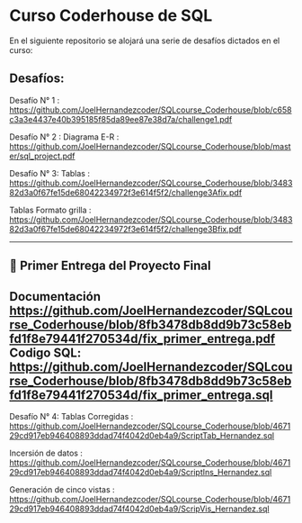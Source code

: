 # Curso Coderhouse de SQL

En el siguiente repositorio se alojará una serie de desafíos dictados en el curso:

## Desafíos:

Desafío N° 1 : https://github.com/JoelHernandezcoder/SQLcourse_Coderhouse/blob/c658c3a3e4437e40b395185f85da89ee87e38d7a/challenge1.pdf

Desafío N° 2 : Diagrama E-R : https://github.com/JoelHernandezcoder/SQLcourse_Coderhouse/blob/master/sql_project.pdf

Desafío N° 3: Tablas : https://github.com/JoelHernandezcoder/SQLcourse_Coderhouse/blob/348382d3a0f67fe15de68042234972f3e614f5f2/challenge3Afix.pdf

Tablas Formato grilla : https://github.com/JoelHernandezcoder/SQLcourse_Coderhouse/blob/348382d3a0f67fe15de68042234972f3e614f5f2/challenge3Bfix.pdf

-----------------------------------------------------------------------------------------------------------------------------------------------------------
## 🥇 Primer Entrega del Proyecto Final

Documentación
https://github.com/JoelHernandezcoder/SQLcourse_Coderhouse/blob/8fb3478db8dd9b73c58ebfd1f8e79441f270534d/fix_primer_entrega.pdf
Codigo SQL:
https://github.com/JoelHernandezcoder/SQLcourse_Coderhouse/blob/8fb3478db8dd9b73c58ebfd1f8e79441f270534d/fix_primer_entrega.sql
-----------------------------------------------------------------------------------------------------------------------------------------------------------

Desafío N° 4: Tablas Corregidas : https://github.com/JoelHernandezcoder/SQLcourse_Coderhouse/blob/467129cd917eb946408893ddad74f4042d0eb4a9/ScriptTab_Hernandez.sql

Incersión de datos : 
https://github.com/JoelHernandezcoder/SQLcourse_Coderhouse/blob/467129cd917eb946408893ddad74f4042d0eb4a9/ScriptIns_Hernandez.sql

Generación de cinco vistas : 
https://github.com/JoelHernandezcoder/SQLcourse_Coderhouse/blob/467129cd917eb946408893ddad74f4042d0eb4a9/ScripVis_Hernandez.sql
